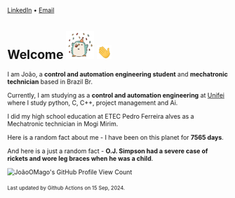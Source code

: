 [LinkedIn](https://www.linkedin.com/in/joão-pedro-gozzoli-b95641301/) &bull;
[Email](joaopedrogozzoli@gmail.com)

# Welcome <img src="happy.gif" height="64px" /> <img src="wave.gif" height="32px" />

I am João, a  **control and automation engineering student** and **mechatronic technician** based in Brazil Br.

Currently, I am studying as a **control and automation engineering** at [Unifei](https://unifei.edu.br) where I study python, C, C++, project management and Ai.

I did my high school education at ETEC Pedro Ferreira alves as a Mechatronic technician in Mogi Mirim.

Here is a random fact about me - I have been on this planet for **7565 days**.

And here is a just a random fact -  **O.J. Simpson had a severe case of rickets and wore leg braces when he was a child**.

![JoãoOMago's GitHub Profile View Count](https://komarev.com/ghpvc/?username=JoaoOMago)

<sub>Last updated by Github Actions on 15 Sep, 2024.</sub>
